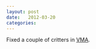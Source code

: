 ```yaml
---
layout: post
date:   2012-03-20
categories:
---
```

Fixed a couple of critters in <a href="zvm/vma">VMA</a>.
